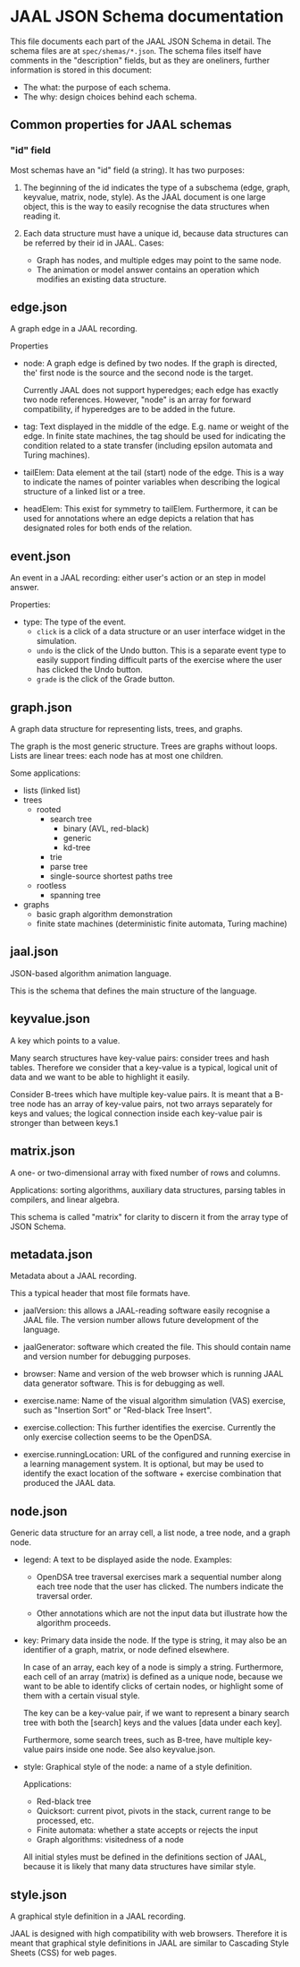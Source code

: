 # JAAL JSON Schema documentation

This file documents each part of the JAAL JSON Schema in detail.
The schema files are at `spec/shemas/*.json`. The schema files itself have
comments in the "description" fields, but as they are oneliners, further
information is stored in this document:

- The what: the purpose of each schema.
- The why: design choices behind each schema.

## Common properties for JAAL schemas

### "id" field

Most schemas have an "id" field (a string). It has two purposes:

1. The beginning of the id indicates the type of a subschema
   (edge, graph, keyvalue, matrix, node, style). As the JAAL document is
   one large object, this is the way to easily recognise the data structures
   when reading it.

2. Each data structure must have a unique id, because data structures can
   be referred by their id in JAAL. Cases:

   - Graph has nodes, and multiple edges may point to the same node.
   - The animation or model answer contains an operation which modifies an
    existing data structure.


## edge.json

A graph edge in a JAAL recording.

Properties

- node: A graph edge is defined by two nodes. If the graph is directed, the'
  first node is the source and the second node is the target.

  Currently JAAL does not support hyperedges; each edge has exactly two node
  references. However, "node" is an array for forward compatibility, if
  hyperedges are to be added in the future.

- tag: Text displayed in the middle of the edge. E.g. name or weight of the edge.
  In finite state machines, the tag should be used for indicating the condition
  related to a state transfer (including epsilon automata and Turing machines).

- tailElem: Data element at the tail (start) node of the edge. This is a way
  to indicate the names of pointer variables when describing the logical
  structure of a linked list or a tree.

- headElem: This exist for symmetry to tailElem. Furthermore, it can be used
  for annotations where an edge depicts a relation that has designated roles
  for both ends of the relation.

## event.json

An event in a JAAL recording: either user's action or an step in model answer.

Properties:
- type: The type of the event.
  - `click` is a click of a data structure or an user interface widget in the
    simulation.
  - `undo` is the click of the Undo button. This is a separate event type
    to easily support finding difficult parts of the exercise where the user
    has clicked the Undo button.
  - `grade` is the click of the Grade button.

## graph.json

A graph data structure for representing lists, trees, and graphs.

The graph is the most generic structure. Trees are graphs without loops.
Lists are linear trees: each node has at most one children.

Some applications:
- lists (linked list)
- trees
  - rooted
    - search tree
      - binary (AVL, red-black)
      - generic
      - kd-tree      
    - trie
    - parse tree
    - single-source shortest paths tree
  - rootless
    - spanning tree
- graphs
  - basic graph algorithm demonstration
  - finite state machines
    (deterministic finite automata, Turing machine)

## jaal.json

JSON-based algorithm animation language.

This is the schema that defines the main structure of the language.

## keyvalue.json

A key which points to a value.

Many search structures have key-value pairs: consider trees and hash tables.
Therefore we consider that a key-value is a typical, logical unit of data and
we want to be able to highlight it easily.

Consider B-trees which have multiple key-value pairs. It is meant that a
B-tree node has an array of key-value pairs, not two arrays separately for keys
and values; the logical connection inside each key-value pair is stronger than
between keys.1

## matrix.json

A one- or two-dimensional array with fixed number of rows and columns.

Applications: sorting algorithms, auxiliary data structures, parsing tables
in compilers, and linear algebra.

This schema is called "matrix" for clarity to discern it from the array type
of JSON Schema.

## metadata.json

Metadata about a JAAL recording.

This a typical header that most file formats have.

- jaalVersion: this allows a JAAL-reading software easily recognise a JAAL
  file. The version number allows future development of the language.

- jaalGenerator: software which created the file. This should contain name
  and version number for debugging purposes.

- browser: Name and version of the web browser which is running JAAL data
  generator software. This is for debugging as well.

- exercise.name: Name of the visual algorithm simulation (VAS) exercise,
  such as "Insertion Sort" or "Red-black Tree Insert".

- exercise.collection: This further identifies the exercise. Currently the
  only exercise collection seems to be the OpenDSA.

- exercise.runningLocation: URL of the configured and running exercise in
  a learning management system. It is optional, but may be used to identify
  the exact location of the software + exercise combination that produced the
  JAAL data.

## node.json

Generic data structure for an array cell, a list node, a tree node, and a
graph node.

- legend: A text to be displayed aside the node. Examples:

  - OpenDSA tree traversal exercises mark a sequential number
    along each tree node that the user has clicked. The numbers indicate the
    traversal order.

  - Other annotations which are not the input data but illustrate how the
    algorithm proceeds.

- key: Primary data inside the node. If the type is string, it may also be an
       identifier of a graph, matrix, or node defined elsewhere.

  In case of an array, each key of a node is simply a string. Furthermore,
  each cell of an array (matrix) is defined as a unique node, because we want
  to be able to identify clicks of certain nodes, or highlight some of them
  with a certain visual style.

  The key can be a key-value pair, if we want to represent a binary search tree
  with both the [search] keys and the values [data under each key].

  Furthermore, some search trees, such as B-tree, have multiple key-value
  pairs inside one node. See also keyvalue.json.

- style: Graphical style of the node: a name of a style definition.

  Applications:
  - Red-black tree
  - Quicksort: current pivot, pivots in the stack, current range to be
    processed, etc.
  - Finite automata: whether a state accepts or rejects the input
  - Graph algorithms: visitedness of a node

  All initial styles must be defined in the definitions section of JAAL,
  because it is likely that many data structures have similar style.

## style.json

A graphical style definition in a JAAL recording.

JAAL is designed with high compatibility with web browsers. Therefore it is
meant that graphical style definitions in JAAL are similar to Cascading Style
Sheets (CSS) for web pages.
